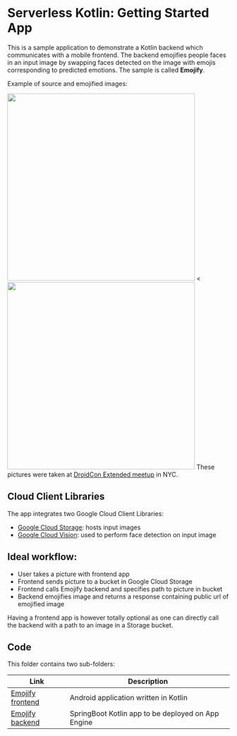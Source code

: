 Serverless Kotlin: Getting Started App
===

This is a sample application to demonstrate a Kotlin backend which communicates with a mobile
frontend. The backend emojifies people faces in an input image by swapping faces detected on the image with emojis corresponding to predicted emotions. The sample is called **Emojify**.

Example of source and emojified images:

<image src="screenshots/meetup.jpg" width="425px"/> <<image src="screenshots/emojified-emojified-meetup.jpg" width="425px"/>
These pictures were taken at [DroidCon Extended meetup](https://dcnyc-extended-2018.splashthat.com/) in NYC.
            
## Cloud Client Libraries
The app integrates two Google Cloud Client Libraries:
* [Google Cloud Storage](https://cloud.google.com/storage): hosts input images
* [Google Cloud Vision](https://cloud.google.com/vision): used to perform face detection on input image

## Ideal workflow:
* User takes a picture with frontend app
* Frontend sends picture to a bucket in Google Cloud Storage
* Frontend calls Emojify backend and specifies path to picture in bucket
* Backend emojifies image and returns a response containing public url of emojified image

Having a frontend app is however totally optional as one can directly call the backend with a path to an image in a Storage bucket.

## Code
This folder contains two sub-folders:

|Link|Description|
|---|---|
|[Emojify frontend](Frontend/)|Android application written in Kotlin|
|[Emojify backend](Backend/)|SpringBoot Kotlin app to be deployed on App Engine|

